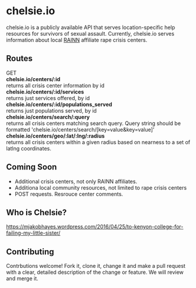 # chelsie.io
chelsie.io is a publicly available API that serves location-specific help resources for survivors of sexual assault. Currently, chelsie.io serves information about local [RAINN](https://www.rainn.org/) affiliate rape crisis centers.

## Routes
GET  
**chelsie.io/centers/:id**  
returns all crisis center information by id  
**chelsie.io/centers/:id/services**  
returns just services offered, by id  
**chelsie.io/centers/:id/populations_served**  
returns just populations served, by id  
**chelsie.io/centers/search/:query**  
returns all crisis centers matching search query. Query string should be formatted 'chelsie.io/centers/search/[key=value&key=value]'  
**chelsie.io/centers/geo/:lat/:lng/:radius**  
returns all crisis centers within a given radius based on nearness to a set of latlng coordinates.  

## Coming Soon
* Additional crisis centers, not only RAINN affiliates.
* Additiona local community resources, not limited to rape crisis centers
* POST requests. Resrouce center comments.

## Who is Chelsie?
https://mjakobhayes.wordpress.com/2016/04/25/to-kenyon-college-for-failing-my-little-sister/

## Contributing
Contrbutions welcome! 
Fork it, clone it, change it and make a pull request with a clear, detailed description of the change or feature.
We will review and merge it.
